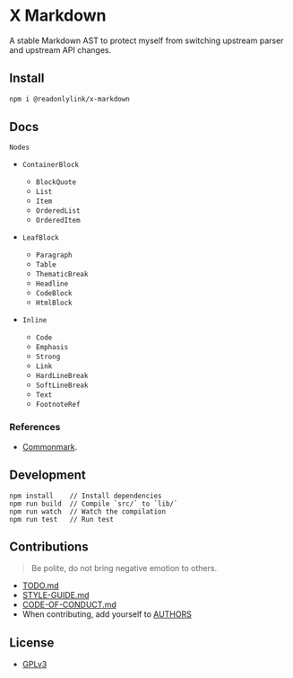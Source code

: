 # X Markdown

A stable Markdown AST to protect myself from switching upstream parser and upstream API changes.

## Install

```bash
npm i @readonlylink/x-markdown
```

## Docs

`Nodes`

- `ContainerBlock`

  - `BlockQuote`
  - `List`
  - `Item`
  - `OrderedList`
  - `OrderedItem`

- `LeafBlock`

  - `Paragraph`
  - `Table`
  - `ThematicBreak`
  - `Headline`
  - `CodeBlock`
  - `HtmlBlock`

- `Inline`

  - `Code`
  - `Emphasis`
  - `Strong`
  - `Link`
  - `HardLineBreak`
  - `SoftLineBreak`
  - `Text`
  - `FootnoteRef`

### References

- [Commonmark](https://spec.commonmark.org/current).

## Development

```
npm install    // Install dependencies
npm run build  // Compile `src/` to `lib/`
npm run watch  // Watch the compilation
npm run test   // Run test
```

## Contributions

> Be polite, do not bring negative emotion to others.

- [TODO.md](TODO.md)
- [STYLE-GUIDE.md](STYLE-GUIDE.md)
- [CODE-OF-CONDUCT.md](CODE-OF-CONDUCT.md)
- When contributing, add yourself to [AUTHORS](AUTHORS)

## License

- [GPLv3](LICENSE)
